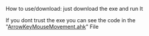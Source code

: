 How to use/download:
just download the exe and run It 
                              
If you dont trust the exe you can see the code in the "[ArrowKeyMouseMovement.ahk](https://github.com/araflo162/ArrowKeyMouseMovement/blob/main/ArrowKeyMouseMovement.ahk)" File
